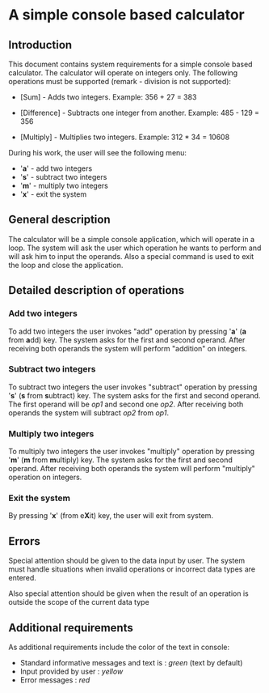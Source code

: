 # A simple console based calculator

## Introduction

This document contains system requirements for a simple console based calculator. The calculator will operate on integers only. The following operations must be supported (remark - division is not supported):

- [Sum] - Adds two integers. Example: 356 + 27 = 383

- [Difference] - Subtracts one integer from another. Example: 485 - 129 = 356

- [Multiply] - Multiplies two integers. Example: 312 * 34 = 10608

During his work, the user will see the following menu:

- '**a**' - add two integers
- '**s**' - subtract two integers
- '**m**' - multiply two integers
- '**x**' - exit the system

## General description

The calculator will be a simple console application, which will operate in a loop. The system will ask the user which operation he wants to perform and will ask him to input the operands. Also a special command is used to exit the loop and close the application.

## Detailed description of operations

### Add two integers

To add two integers the user invokes "add" operation by pressing '**a**' (**a** from **a**dd) key. The system asks for the first and second operand. After receiving both operands the system will perform "addition" on integers.

### Subtract two integers

To subtract two integers the user invokes "subtract" operation by pressing '**s**' (**s** from **s**ubtract) key. The system asks for the first and second operand. The first operand will be *op1* and second one *op2*. After receiving both operands the system will subtract *op2* from *op1*.

### Multiply two integers

To multiply two integers the user invokes "multiply" operation by pressing '**m**' (**m** from **m**ultiply) key. The system asks for the first and second operand. After receiving both operands the system will perform "multiply" operation on integers. 

### Exit the system

By pressing '**x**' (from e**X**it) key, the user will exit from system.

## Errors

Special attention should be given to the data input by user. The system must handle situations when invalid operations or incorrect data types are entered.

Also special attention should be given when the result of an operation is outside the scope of the current data type

## Additional requirements

As additional requirements include the color of the text in console:

 - Standard informative messages and text is : *green* (text by default)
 - Input provided by user : *yellow*
 - Error messages : *red*
